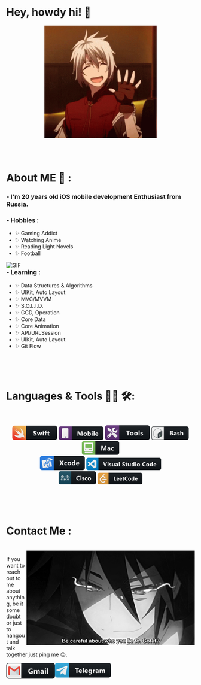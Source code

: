 # Hey, howdy hi! 👋

<div align="center">
<img hight="300" width="300" alt="GIF" align="center" src="https://github.com/savagebuff/savagebuff/blob/main/assets/hello.gif">
</div>

</br>
</br>
</br>


# About ME 💬 :

### - I'm 20 years  old iOS mobile development Enthusiast from Russia.

### - Hobbies : 
- ✨ Gaming Addict
- ✨ Watching Anime
- ✨ Reading Light Novels
- ✨ Football


<img hight="400" width="520" alt="GIF" align="right" src="https://github.com/savagebuff/savagebuff/blob/main/assets/epic.gif">

### - Learning :
- ✨ Data Structures & Algorithms
- ✨ UIKit, Auto Layout
- ✨ MVC/MVVM
- ✨ S.O.L.I.D.
- ✨ GCD, Operation
- ✨ Core Data
- ✨ Core Animation
- ✨ API/URLSession
- ✨ UIKit, Auto Layout
- ✨ Git Flow

</br>
</br>
</br>



# Languages & Tools 👨‍💻 🛠:
</br>

<p align="center">

<!-- For more icons please follow  https://github.com/MikeCodesDotNET/ColoredBadges -->
<img src="https://github.com/savagebuff/savagebuff/blob/main/assets/icons/swift.png" alt="swift" width="120" hight="50">
<img src="https://github.com/savagebuff/savagebuff/blob/main/assets/icons/mobile.png" alt="mobile"  width="120" hight="50">
<img src="https://github.com/savagebuff/savagebuff/blob/main/assets/icons/tools.png" alt="tools" width="120" hight="50">
<img src="https://github.com/savagebuff/savagebuff/blob/main/assets/icons/bash.png" alt="bash" width="100" hight="50">
<img src="https://github.com/savagebuff/savagebuff/blob/main/assets/icons/mac.png" alt="mac" width="100" hight="50">
</br>
<img src="https://github.com/savagebuff/savagebuff/blob/main/assets/icons/xcode.png" alt="xcode" width="120" hight="50">
<img src="https://github.com/savagebuff/savagebuff/blob/main/assets/icons/visualstudio_code.png" alt="visualstudio_code" width="200" hight="50">
</br>
<img src="https://github.com/savagebuff/savagebuff/blob/main/assets/icons/cisco.png" alt="cisco" width="100" hight="50">
<img src="https://github.com/savagebuff/savagebuff/blob/main/assets/icons/leetcode.png" alt="leetcode" width="120" hight="50">
</p>
</br>
</br>
</br>



# Contact Me :

<p>
 </br>


<img hight="320" width="450" align="right" alt="GIF" src="https://github.com/savagebuff/savagebuff/blob/main/assets/contact_me.gif">


If you want to reach out to me about anything, be it some doubt or just to hangout and talk together just ping me 😉.

<a href="mailto:garaev.din@gmail.com">
 <img align="left" alt="Gmail" width="130" hight="100" src="https://github.com/savagebuff/savagebuff/blob/main/assets/icons/gmail.png" />
</a>
<a href="https://t.me/savage_buff">
  <img align="left" alt="Telegram" width="150" hight="100" src="https://github.com/savagebuff/savagebuff/blob/main/assets/icons/telegram.png" />
</br>
</br>
</br>
</a>
 </p>
 

</br>
</br>
</br>
</br>
</br>
</br>
</br>
